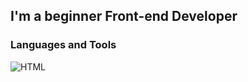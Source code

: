 ## I'm a beginner Front-end Developer

### Languages and Tools 
![HTML](https://img.shields.io/badge/-HTML-blue?style=for-the-badge&logo=html)